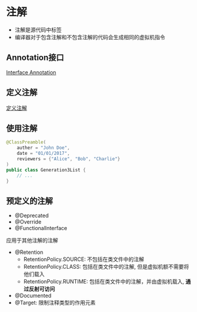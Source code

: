 # 注解

- 注解是源代码中标签
- 编译器对于包含注解和不包含注解的代码会生成相同的虚拟机指令

## Annotation接口

[Interface Annotation](Java_Interface_Annotation.md)

## 定义注解

[定义注解](Java_Annotation_Definition.md)

## 使用注解

```java
@ClassPreamble(
    auther = "John Doe",
    date = "01/01/2017",
    reviewers = {"Alice", "Bob", "Charlie"}
)
public class Generation3List {
    // ...
}
```

## 预定义的注解

- @Deprecated
- @Override
- @FunctionalInterface

应用于其他注解的注解

- @Retention
  - RetentionPolicy.SOURCE: 不包括在类文件中的注解
  - RetentionPolicy.CLASS: 包括在类文件中的注解, 但是虚拟机额不需要将他们载入
  - RetentionPolicy.RUNTIME: 包括在类文件中的注解，并由虚拟机载入, **通过反射可访问**
- @Documented
- @Target: 限制注释类型的作用元素
